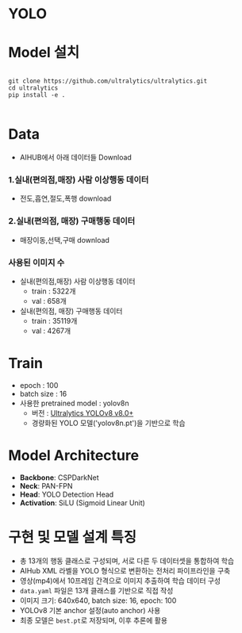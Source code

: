 # YOLO

# Model 설치
<pre>
<code>
git clone https://github.com/ultralytics/ultralytics.git
cd ultralytics
pip install -e .
</code>
</pre>


# Data

- AIHUB에서 아래 데이터들 Download

### 1.실내(편의점,매장) 사람 이상행동 데이터

- 전도,흡연,절도,폭행 download

### 2.실내(편의점, 매장) 구매행동 데이터

- 매장이동,선택,구매 download

### 사용된 이미지 수
- 실내(편의점,매장) 사람 이상행동 데이터
    - train : 5322개
    - val : 658개
- 실내(편의점, 매장) 구매행동 데이터
    - train : 35119개
    - val : 4267개

# Train
- epoch : 100
- batch size : 16
- 사용한 pretrained model : yolov8n
    - 버전 : [Ultralytics YOLOv8 v8.0+](https://github.com/ultralytics/ultralytics)
    - 경량화된 YOLO 모델('yolov8n.pt')을 기반으로 학습

# Model Architecture
- **Backbone**: CSPDarkNet
- **Neck**: PAN-FPN
- **Head**: YOLO Detection Head
- **Activation**: SiLU (Sigmoid Linear Unit)


# 구현 및 모델 설계 특징

- 총 13개의 행동 클래스로 구성되며, 서로 다른 두 데이터셋을 통합하여 학습
- AIHub XML 라벨을 YOLO 형식으로 변환하는 전처리 파이프라인을 구축
- 영상(mp4)에서 10프레임 간격으로 이미지 추출하여 학습 데이터 구성
- `data.yaml` 파일은 13개 클래스를 기반으로 직접 작성
- 이미지 크기: 640x640, batch size: 16, epoch: 100
- YOLOv8 기본 anchor 설정(auto anchor) 사용
- 최종 모델은 `best.pt`로 저장되며, 이후 추론에 활용